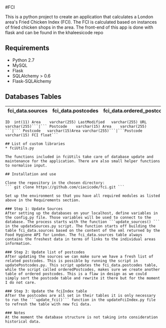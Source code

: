 #FCI

This is a python project to create an application that calculates a London area's Fried Chicken Index (FCI).
The FCI is calculated based on instances of fried chicken shops in the area. The front-end of this app is done with flask and can be found in the khaleesicode repo

## Requirements
* Python 2.7
* MySQL
* Flask
* SQLAlchemy > 0.6
* Flask-SQLAlchemy

## Databases Tables
fci_data.sources|fci_data.postcodes|fci_data.ordered_postcodes|fci_data.fciIndex|
----------------|------------------|--------------------------|-----------------|
```
ID	int(11) Area	varchar(255) LastModified	varchar(255) URL	varchar(255)```|``` Postcode	varchar(15) Area	varchar(255) ```|``` Postcode	varchar(15)Area	varchar(255)```|```Postcode	varchar(15) FCI	float```

## List of custom libraries
* fciUtils.py

The functions included in fciUtils take care of database update and maintenance for the application. There are also small helper functions to normalise input.

## Installation and use

Clone the repository in the chosen directory:
``` git clone https://github.com/ciacicode/fci.git ```

Set up the environment so that you have all required modules as listed above in the Requirements section.

### Step 1: Update Sources
After setting up the databases on your localhost, define variables in the config.py file. Those variables will be used to connect to the database. The process starts with the function ```update_sources() ``` in the updateSources.py script. The function starts off building the table fci_data.sources based on the content of the xml returned by the Food Hygiene API for London. The fci_data.sources table always contains the freshest data in terms of links to the individual areas information.

### Step 2: Update list of postcodes
After updating the sources we can make sure we have a fresh list of related postcodes. This is possible by running the script in updatePostcodes.py. This script updates the fci_data.postcodes table, while the script called orderedPostcodes, makes sure we create another table of ordered postcodes. This is a flaw in design as we could simply sort the postcode table and rewrite it there but for the moment I do not care.

### Step 3: Update the fciIndex table
After the postcodes are all set in their tables it is only necessary to run the ```update_fci()``` function in the updateFciIndex.py file to refresh the table with new fci data.

### Notes
At the moment the database structure is not taking into consideration historical data.




